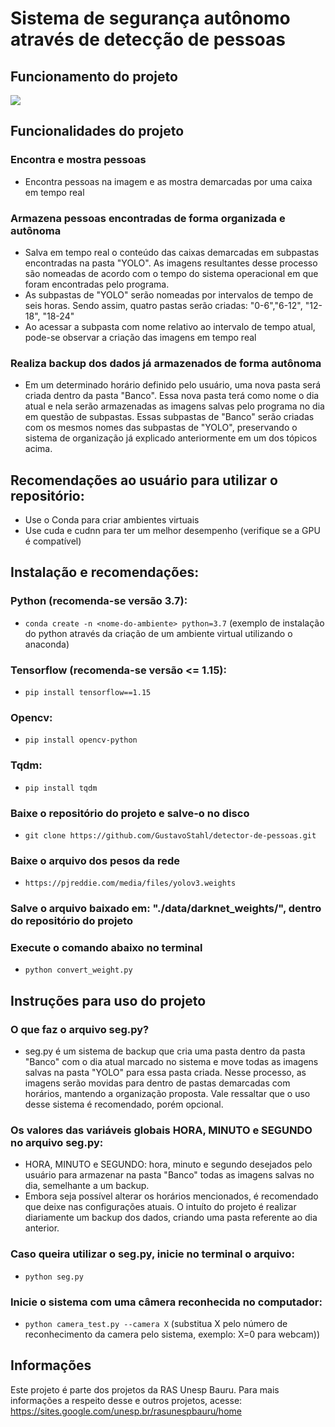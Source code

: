 # Sistema de segurança autônomo através de detecção de pessoas

## Funcionamento do projeto
![](funcionamento.gif)

## Funcionalidades do projeto
### Encontra e mostra pessoas
- Encontra pessoas na imagem e as mostra demarcadas por uma caixa em tempo real

### Armazena pessoas encontradas de forma organizada e autônoma
- Salva em tempo real o conteúdo das caixas demarcadas em subpastas encontradas na pasta "YOLO". As imagens resultantes desse processo são nomeadas de acordo com o tempo do sistema operacional em que foram encontradas pelo programa. 
- As subpastas de "YOLO" serão nomeadas por intervalos de tempo de seis horas. Sendo assim, quatro pastas serão criadas: "0-6","6-12", "12-18", "18-24"
- Ao acessar a subpasta com nome relativo ao intervalo de tempo atual, pode-se observar a criação das imagens em tempo real

### Realiza backup dos dados já armazenados de forma autônoma
- Em um determinado horário definido pelo usuário, uma nova pasta será criada dentro da pasta "Banco". Essa nova pasta terá como nome o dia atual e nela serão armazenadas as imagens salvas pelo programa no dia em questão de subpastas. Essas subpastas de "Banco" serão criadas com os mesmos nomes das subpastas de "YOLO", preservando o sistema de organização já explicado anteriormente em um dos tópicos acima. 



## Recomendações ao usuário para utilizar o repositório:
- Use o Conda para criar ambientes virtuais<br/>
- Use cuda e cudnn para ter um melhor desempenho (verifique se a GPU é compatível)


## Instalação e recomendações:
### Python (recomenda-se versão 3.7):
- ```conda create -n <nome-do-ambiente> python=3.7``` (exemplo de instalação do python através da criação de um ambiente virtual utilizando o anaconda)

### Tensorflow (recomenda-se versão <= 1.15):
- ```pip install tensorflow==1.15```

### Opencv:
- ```pip install opencv-python```

### Tqdm:
- ```pip install tqdm```

### Baixe o repositório do projeto e salve-o no disco
- ```git clone https://github.com/GustavoStahl/detector-de-pessoas.git```

### Baixe o arquivo dos pesos da rede
- ```https://pjreddie.com/media/files/yolov3.weights``` 
   
### Salve o arquivo baixado em: "./data/darknet_weights/", dentro do repositório do projeto
   
### Execute o comando abaixo no terminal
- ```python convert_weight.py```


## Instruções para uso do projeto

### O que faz o arquivo seg.py?
- seg.py é um sistema de backup que cria uma pasta dentro da pasta "Banco" com o dia atual marcado no sistema e move todas as imagens salvas na pasta "YOLO" para essa pasta criada. Nesse processo, as imagens serão movidas para dentro de pastas demarcadas com horários, mantendo a organização proposta. Vale ressaltar que o uso desse sistema é recomendado, porém opcional.

### Os valores das variáveis globais HORA, MINUTO e SEGUNDO no arquivo seg.py:
- HORA, MINUTO e SEGUNDO: hora, minuto e segundo desejados pelo usuário para armazenar na pasta "Banco" todas as imagens salvas no dia, semelhante a um backup.
- Embora seja possível alterar os horários mencionados, é recomendado que deixe nas configurações atuais. O intuíto do projeto é realizar diariamente um backup dos dados, criando uma pasta referente ao dia anterior. 

### Caso queira utilizar o seg.py, inicie no terminal o arquivo:
- ```python seg.py```

### Inicie o sistema com uma câmera reconhecida no computador:
- ```python camera_test.py --camera X``` (substitua X pelo número de reconhecimento da camera pelo sistema, exemplo: X=0 para webcam))
	
## Informações
Este projeto é parte dos projetos da RAS Unesp Bauru. Para mais informações a respeito desse e outros projetos, acesse: https://sites.google.com/unesp.br/rasunespbauru/home
